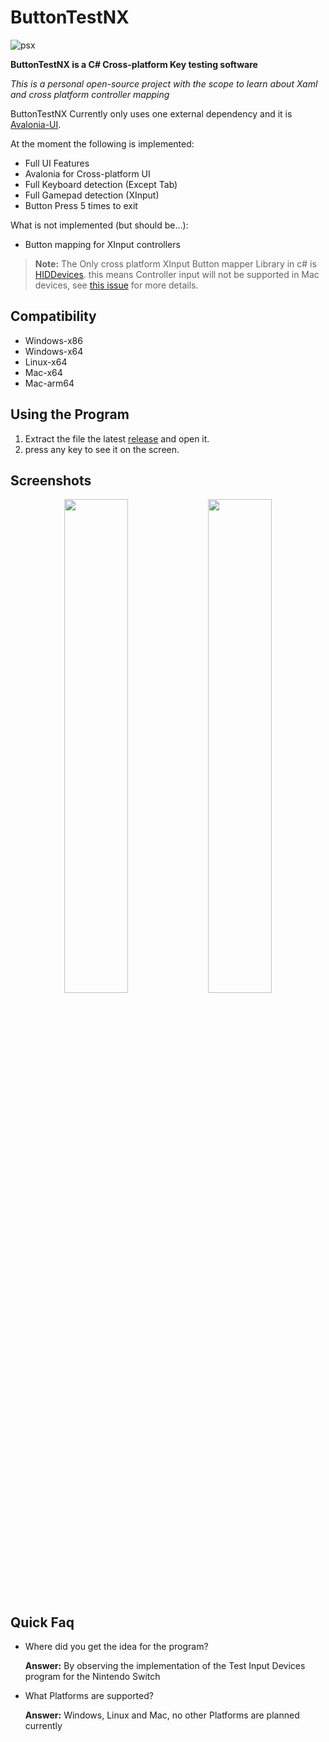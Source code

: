 # ButtonTestNX

![psx](https://github.com/user-attachments/assets/201fba1c-44fa-49f7-8783-f7fdcefe617b)

**ButtonTestNX is a C# Cross-platform Key testing software**

*This is a personal open-source project with the scope to learn about Xaml and cross platform controller mapping*

ButtonTestNX Currently only uses one external dependency and it is [Avalonia-UI](https://avaloniaui.net/).

At the moment the following is implemented:
- Full UI Features
- Avalonia for Cross-platform UI
- Full Keyboard detection (Except Tab)
- Full Gamepad detection (XInput)
- Button Press 5 times to exit

What is not implemented (but should be...):
- Button mapping for XInput controllers

> **Note:**  The Only cross platform XInput Button mapper Library in c# is [HIDDevices](https://github.com/DevDecoder/HIDDevices). this means Controller input will not be supported in Mac devices, see [this issue](https://github.com/DevDecoder/HIDDevices/issues/2) for more details.

## Compatibility

- Windows-x86
- Windows-x64
- Linux-x64
- Mac-x64
- Mac-arm64

## Using the Program

1. Extract the file the latest [release](https://github.com/rna0/ButtonTestNX/releases) and open it.
2. press any key to see it on the screen.

## Screenshots
<p align="center" width="100%">
    <img width="45%" src="https://github.com/user-attachments/assets/2ed3bbd7-6a6e-437e-a426-692d4a48134a"> 
    <img width="45%" src="https://github.com/user-attachments/assets/13f50208-2d51-4b47-ac51-647c562fe3b6"> 
</p>

## Quick Faq
- Where did you get the idea for the program?

  **Answer:** By observing the implementation of the Test Input Devices program for the Nintendo Switch

- What Platforms are supported?

  **Answer:** Windows, Linux and Mac, no other Platforms are planned currently
